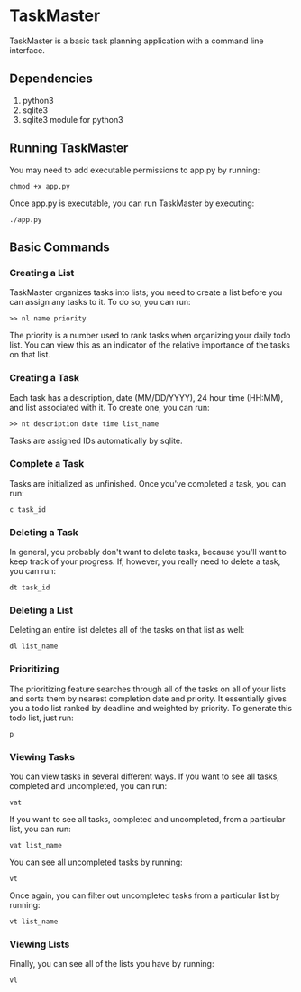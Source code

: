 # TaskMaster

TaskMaster is a basic task planning application with a command line interface.

## Dependencies 

1. python3
2. sqlite3
3. sqlite3 module for python3

## Running TaskMaster

You may need to add executable permissions to app.py by running: 
```
chmod +x app.py
```
Once app.py is executable, you can run TaskMaster by executing: 
```
./app.py
```

## Basic Commands

### Creating a List

TaskMaster organizes tasks into lists; you need to create a list before you can
assign any tasks to it. To do so, you can run: 
```
>> nl name priority
```
The priority is a number used to rank tasks when organizing your daily todo 
list. You can view this as an indicator of the relative importance of the tasks 
on that list.

### Creating a Task

Each task has a description, date (MM/DD/YYYY), 24 hour time (HH:MM), and list 
associated with it. To create one, you can run:
```
>> nt description date time list_name
```
Tasks are assigned IDs automatically by sqlite.

### Complete a Task

Tasks are initialized as unfinished. Once you've completed a task, you can run:
```
c task_id
```

### Deleting a Task

In general, you probably don't want to delete tasks, because you'll want to 
keep track of your progress. If, however, you really need to delete a task, 
you can run: 
```
dt task_id
```

### Deleting a List

Deleting an entire list deletes all of the tasks on that list as well: 
```
dl list_name
```

### Prioritizing

The prioritizing feature searches through all of the tasks on all of your lists
and sorts them by nearest completion date and priority. It essentially gives 
you a todo list ranked by deadline and weighted by priority. To generate this 
todo list, just run: 
```
p
```

### Viewing Tasks

You can view tasks in several different ways. If you want to see all tasks, 
completed and uncompleted, you can run: 
```
vat
```
If you want to see all tasks, completed and uncompleted, from a particular list,
you can run: 
```
vat list_name
```
You can see all uncompleted tasks by running: 
```
vt
```
Once again, you can filter out uncompleted tasks from a particular list by 
running: 
``` 
vt list_name
```

### Viewing Lists

Finally, you can see all of the lists you have by running: 
```
vl
```